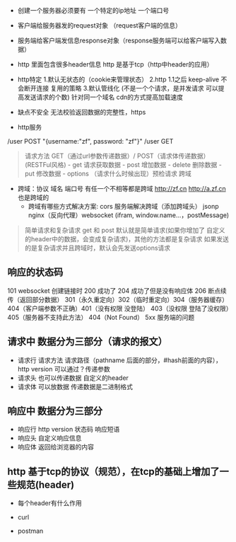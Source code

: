 - 创建一个服务器必须要有 一个特定的ip地址 一个端口号
- 客户端给服务器发的request对象 （request客户端的信息）
- 服务端给客户端发信息response对象（response服务端可以给客户端写入数据）

- http 里面包含很多header信息  http 是基于tcp（http中header的应用）
- http特定 1.默认无状态的（cookie来管理状态） 2.http 1.1之后 keep-alive 不会断开连接 复用的策略 3.默认管线化 (不是一个个请求，是并发请求 可以提高发送请求的个数) 针对同一个域名 cdn的方式提高加载速度
- 缺点不安全 无法校验返回数据的完整性，https

- http服务

/user POST "{username:"zf", password: "zf"}"
/user GET
> 请求方法 GET（通过url参数传递数据）/ POST（请求体传递数据）(RESTFul风格)
    - get 请求获取数据
    - post 增加数据
    - delete 删除数据 
    - put 修改数据
    - options （请求什么时候出现）预检请求 跨域

- 跨域：协议 域名 端口号 有任一个不相等都是跨域 http://zf.cn http://a.zf.cn 也是跨域的
    - 跨域有哪些方式解决方案: cors 服务端解决跨域（添加跨域头） jsonp nginx（反向代理）websocket (ifram, window.name...，postMessage)

> 简单请求和复杂请求 get 和 post 默认就是简单请求(如果你增加了 自定义的header中的数据，会变成复杂请求)，其他的方法都是复杂请求 如果发送的是复杂请求并且跨域时，默认会先发送options请求

## 响应的状态码
101 websocket 创建链接时
200 成功了 204 成功了但是没有响应体 206 断点续传（返回部分数据）
301（永久重定向）302（临时重定向）304（服务器缓存）
404（客户端参数不正确）401（没有权限 没登陆） 403（没权限 登陆了没权限）405（服务器不支持此方法）
404（Not Found）
5xx 服务端的问题  

## 请求中 数据分为三部分（请求的报文）
- 请求行 请求方法 请求路径（pathname 后面的部分，#hash前面的内容），http version
    可以通过？传递参数
- 请求头 也可以传递数据 自定义的header
- 请求体 可以放数据  传递数据是二进制格式

## 响应中 数据分为三部分
- 响应行 http version 状态码 响应短语
- 响应头 自定义响应信息
- 响应体 返回给浏览器的内容


## http 基于tcp的协议（规范），在tcp的基础上增加了一些规范(header)
- 每个header有什么作用


- curl
- postman